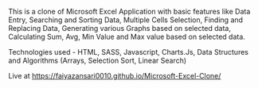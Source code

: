 This is a clone of Microsoft Excel Application with basic features like Data Entry, Searching and Sorting Data, Multiple Cells Selection, Finding and Replacing Data, 
Generating various Graphs based on selected data, Calculating Sum, Avg, Min Value and Max value based on selected data.

Technologies used - HTML, SASS, Javascript, Charts.Js, Data Structures and Algorithms (Arrays, Selection Sort, Linear Search)

Live at https://faiyazansari0010.github.io/Microsoft-Excel-Clone/
